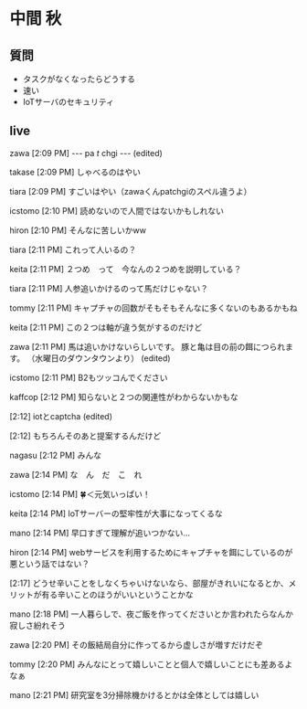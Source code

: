 # 中間 秋
## 質問
- タスクがなくなったらどうする
- 速い
- IoTサーバのセキュリティ

## live
zawa [2:09 PM] 
--- pa *t* chgi --- (edited)


takase
[2:09 PM] 
しゃべるのはやい


tiara [2:09 PM] 
すごいはやい（zawaくんpatchgiのスペル違うよ）


icstomo 
[2:10 PM] 
読めないので人間ではないかもしれない


hiron [2:10 PM] 
そんなに苦しいかww


tiara
[2:11 PM] 
これって人いるの？


keita [2:11 PM] 
２つめ　って　今なんの２つめを説明している？


tiara
[2:11 PM] 
人参追いかけるのって馬だけじゃない？


tommy [2:11 PM] 
キャプチャの回数がそもそもそんなに多くないのもあるかもね


keita
[2:11 PM] 
この２つは軸が違う気がするのだけど


zawa [2:11 PM] 
馬は追いかけないらしいです。
豚と亀は目の前の餌につられます。
（水曜日のダウンタウンより） (edited)



icstomo 
[2:11 PM] 
B2もツッコんでください
 


kaffcop [2:12 PM] 
知らないと２つの関連性がわからないかもな


[2:12] 
iotとcaptcha (edited)


[2:12] 
もちろんそのあと提案するんだけど


nagasu [2:12 PM] 
みんな


zawa [2:14 PM] 
な　ん　だ　こ　れ

icstomo 
[2:14 PM] 
:four_leaf_clover:＜元気いっぱい！

keita [2:14 PM] 
IoTサーバーの堅牢性が大事になってくるな

mano
[2:14 PM] 
早口すぎて理解が追いつかない…

hiron [2:14 PM] 
webサービスを利用するためにキャプチャを餌にしているのが悪という話ではない？

[2:17] 
どうせ辛いことをしなくちゃいけないなら、部屋がきれいになるとか、メリットが有る辛いことのほうがいいということかな

mano [2:18 PM] 
一人暮らしで、夜ご飯を作ってくださいとか言われたらなんか寂しさ紛れそう

zawa
[2:20 PM] 
その飯結局自分に作ってるから虚しさが増すだけだぞ

tommy [2:20 PM] 
みんなにとって嬉しいことと個人で嬉しいことにも差あるよなぁ

mano
[2:21 PM] 
研究室を3分掃除機かけるとかは全体としては嬉しい